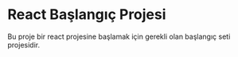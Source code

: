 # React Başlangıç Projesi

Bu proje bir react projesine başlamak için gerekli olan başlangıç seti projesidir.